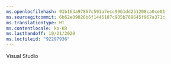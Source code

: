 ```yaml
---
ms.openlocfilehash: 91b163a97867c591a7ecc9961dd251208ca0ce01
ms.sourcegitcommit: 6b62e09026b6f1446187c905b789645f967a371c
ms.translationtype: HT
ms.contentlocale: ko-KR
ms.lasthandoff: 10/21/2020
ms.locfileid: "92297936"
---
```

Visual Studio